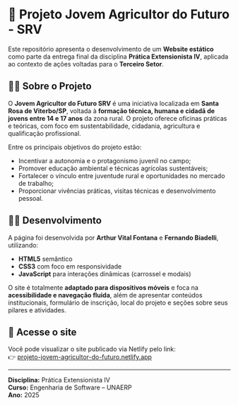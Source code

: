 # 🌱 Projeto Jovem Agricultor do Futuro - SRV

Este repositório apresenta o desenvolvimento de um **Website estático** como parte da entrega final da disciplina **Prática Extensionista IV**, aplicada ao contexto de ações voltadas para o **Terceiro Setor**.

## 👩‍🌾 Sobre o Projeto

O **Jovem Agricultor do Futuro SRV** é uma iniciativa localizada em **Santa Rosa de Viterbo/SP**, voltada à **formação técnica, humana e cidadã de jovens entre 14 e 17 anos** da zona rural. O projeto oferece oficinas práticas e teóricas, com foco em sustentabilidade, cidadania, agricultura e qualificação profissional.

Entre os principais objetivos do projeto estão:
- Incentivar a autonomia e o protagonismo juvenil no campo;
- Promover educação ambiental e técnicas agrícolas sustentáveis;
- Fortalecer o vínculo entre juventude rural e oportunidades no mercado de trabalho;
- Proporcionar vivências práticas, visitas técnicas e desenvolvimento pessoal.

## 👨‍💻 Desenvolvimento

A página foi desenvolvida por **Arthur Vital Fontana** e **Fernando Biadelli**, utilizando:
- **HTML5** semântico
- **CSS3** com foco em responsividade
- **JavaScript** para interações dinâmicas (carrossel e modais)

O site é totalmente **adaptado para dispositivos móveis** e foca na **acessibilidade e navegação fluida**, além de apresentar conteúdos institucionais, formulário de inscrição, local do projeto e seções sobre seus pilares e atividades.

## 🔗 Acesse o site

Você pode visualizar o site publicado via Netlify pelo link:  
👉 [projeto-jovem-agricultor-do-futuro.netlify.app](https://projeto-jovem-agricultor-do-futuro.netlify.app)

---

**Disciplina:** Prática Extensionista IV  
**Curso:** Engenharia de Software – UNAERP  
**Ano:** 2025
